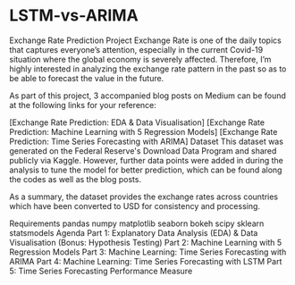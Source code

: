 # LSTM-vs-ARIMA
Exchange Rate Prediction Project
Exchange Rate is one of the daily topics that captures everyone’s attention, especially in the current Covid-19 situation where the global economy is severely affected. Therefore, I’m highly interested in analyzing the exchange rate pattern in the past so as to be able to forecast the value in the future.

As part of this project, 3 accompanied blog posts on Medium can be found at the following links for your reference:

[Exchange Rate Prediction: EDA & Data Visualisation]
[Exchange Rate Prediction: Machine Learning with 5 Regression Models]
[Exchange Rate Prediction: Time Series Forecasting with ARIMA]
Dataset
This dataset was generated on the Federal Reserve's Download Data Program and shared publicly via Kaggle. However, further data points were added in during the analysis to tune the model for better prediction, which can be found along the codes as well as the blog posts.

As a summary, the dataset provides the exchange rates across countries which have been converted to USD for consistency and processing.

Requirements
pandas
numpy
matplotlib
seaborn
bokeh
scipy
sklearn
statsmodels
Agenda
Part 1: Explanatory Data Analysis (EDA) & Data Visualisation (Bonus: Hypothesis Testing)
Part 2: Machine Learning with 5 Regression Models
Part 3: Machine Learning: Time Series Forecasting with ARIMA
Part 4: Machine Learning: Time Series Forecasting with LSTM
Part 5: Time Series Forecasting Performance Measure
